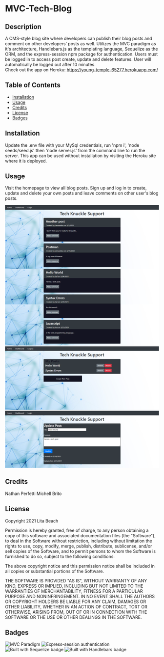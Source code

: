 # MVC-Tech-Blog

## Description 

A CMS-style blog site where developers can publish their blog posts and comment on other developers’ posts as well. Utilizes the MVC paradigm as it's architecture, Handlebars.js as the templating language, Sequelize as the ORM, and the express-session npm package for authentication. Users must be logged in to access post create, update and delete features. User will automatically be logged out after 10 minutes.<br>
Check out the app on Heroku: https://young-temple-65277.herokuapp.com/


## Table of Contents

* [Installation](#installation)
* [Usage](#usage)
* [Credits](#credits)
* [License](#license)
* [Badges](#badges)


## Installation

Update the .env file with your MySql credentials, run 'npm i', 'node seeds/seed.js' then 'node server.js' from the command line to run the server. This app can be used without installation by visiting the Heroku site where it is deployed.


## Usage 

Visit the homepage to view all blog posts. Sign up and log in to create, update and delete your own posts and leave comments on other user's blog posts.

![screenshot of homepage](public/images/homepage.png)
![screenshot of dashboard](public/images/dashboard.png)
![screenshot of upadate](public/images/update.png)


## Credits

Nathan Perfetti
Michell Brito


## License

Copyright 2021 Lita Beach

Permission is hereby granted, free of charge, to any person obtaining a copy of this software and associated documentation files (the "Software"), to deal in the Software without restriction, including without limitation the rights to use, copy, modify, merge, publish, distribute, sublicense, and/or sell copies of the Software, and to permit persons to whom the Software is furnished to do so, subject to the following conditions:

The above copyright notice and this permission notice shall be included in all copies or substantial portions of the Software.

THE SOFTWARE IS PROVIDED "AS IS", WITHOUT WARRANTY OF ANY KIND, EXPRESS OR IMPLIED, INCLUDING BUT NOT LIMITED TO THE WARRANTIES OF MERCHANTABILITY, FITNESS FOR A PARTICULAR PURPOSE AND NONINFRINGEMENT. IN NO EVENT SHALL THE AUTHORS OR COPYRIGHT HOLDERS BE LIABLE FOR ANY CLAIM, DAMAGES OR OTHER LIABILITY, WHETHER IN AN ACTION OF CONTRACT, TORT OR OTHERWISE, ARISING FROM, OUT OF OR IN CONNECTION WITH THE SOFTWARE OR THE USE OR OTHER DEALINGS IN THE SOFTWARE.

## Badges

![MVC Paradigm](https://img.shields.io/badge/MVC-Paradigm-yellow) 
![Express-session authentication](https://img.shields.io/badge/Express_Session-Authentication-red) 
![Built with Sequelize badge](https://img.shields.io/badge/Built_with-Sequelize-blue) 
![Built with Handlebars badge](https://img.shields.io/badge/Built_with-Handlebars-green) 
